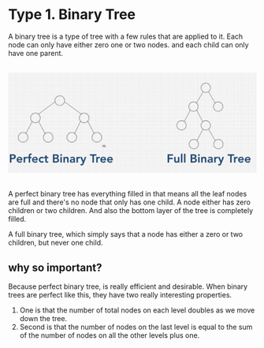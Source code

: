 # Type 1. Binary Tree

A binary tree is a type of tree with a few rules that are applied to it.
Each node can only have either zero one or two nodes. and each child can only have one parent.

<br />
<img src="./binary_tree.png">
<br />
<br />

A perfect binary tree has everything filled in that means all the leaf nodes are full and there's no node that only has one child. A node either has zero children or two children. And also the bottom layer of the tree is completely filled.

A full binary tree, which simply says that a node has either a zero or two children, but never one child.

## why so important?

Because perfect binary tree, is really efficient and desirable. 
When binary trees are perfect like this, they have two really interesting properties.

1. One is that the number of total nodes on each level doubles as we move down the tree.
2. Second is that the number of nodes on the last level is equal to the sum of the number of nodes on all the other levels plus one.